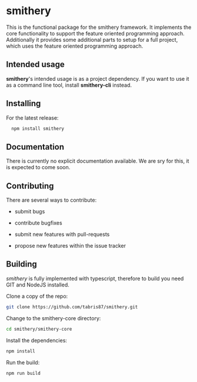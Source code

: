 # smithery

This is the functional package for the smithery framework.
It implements the core functionality to support the feature oriented programming approach.
Additionally it provides some additional parts to setup for a full project, which uses the feature oriented programming approach. 

## Intended usage

**smithery**'s intended usage is as a project dependency. 
If you want to use it as a command line tool, install **smithery-cli** instead.

## Installing

For the latest release: 
```bash
  npm install smithery
```

## Documentation
There is currently no explicit documentation available. 
We are sry for this, it is expected to come soon.

## Contributing
There are several ways to contribute: 

* submit bugs
* contribute bugfixes
* submit new features with pull-requests

* propose new features within the issue tracker

## Building
*smithery* is fully implemented with typescript, therefore to build you need GIT and NodeJS installed. 

Clone a copy of the repo:
```bash
git clone https://github.com/tabris87/smithery.git
```

Change to the smithery-core directory: 
```bash
cd smithery/smithery-core
```

Install the dependencies: 
```bash
npm install
```

Run the build:
```bash
npm run build
```